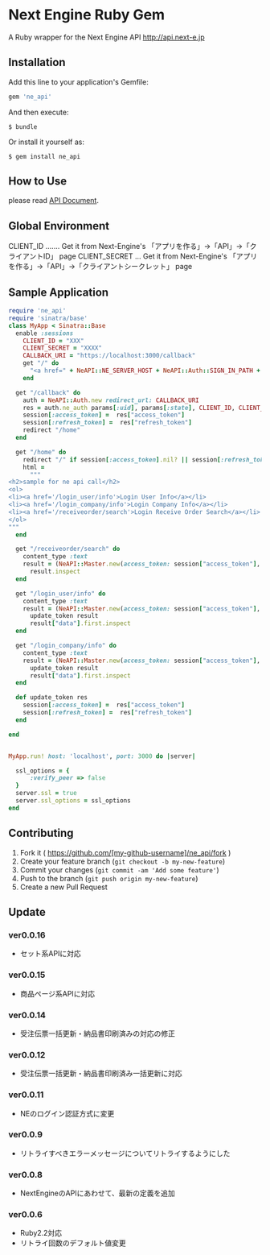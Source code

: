 # Next Engine Ruby Gem

A Ruby wrapper for the Next Engine API
<http://api.next-e.jp>


## Installation

Add this line to your application's Gemfile:

```ruby
gem 'ne_api'
```

And then execute:

    $ bundle

Or install it yourself as:

    $ gem install ne_api

## How to Use

please read [API Document](http://api.next-e.jp/).

## Global Environment

CLIENT_ID ....... Get it from Next-Engine's 「アプリを作る」->「API」->「クライアントID」 page
CLIENT_SECRET ... Get it from Next-Engine's 「アプリを作る」->「API」->「クライアントシークレット」 page

## Sample Application

```ruby
require 'ne_api'
require 'sinatra/base'
class MyApp < Sinatra::Base
  enable :sessions
    CLIENT_ID = "XXX"
    CLIENT_SECRET = "XXXX"
    CALLBACK_URI = "https://localhost:3000/callback"
	get "/" do
	  "<a href=" + NeAPI::NE_SERVER_HOST + NeAPI::Auth::SIGN_IN_PATH + "?client_id="+CLIENT_ID+"&redirect_uri="+ CALLBACK_URI + ">Connect with Next Engine</a>"
	end

  get "/callback" do
    auth = NeAPI::Auth.new redirect_url: CALLBACK_URI
    res = auth.ne_auth params[:uid], params[:state], CLIENT_ID, CLIENT_SECRET
    session[:access_token] =  res["access_token"]
    session[:refresh_token] =  res["refresh_token"]
    redirect "/home"
  end

  get "/home" do
    redirect "/" if session[:access_token].nil? || session[:refresh_token].nil?
    html =
	  """
<h2>sample for ne api call</h2>
<ol>
<li><a href='/login_user/info'>Login User Info</a></li>
<li><a href='/login_company/info'>Login Company Info</a></li>
<li><a href='/receiveorder/search'>Login Receive Order Search</a></li>
</ol>
"""
  end

  get "/receiveorder/search" do
    content_type :text
    result = (NeAPI::Master.new(access_token: session["access_token"], refresh_token: session["refresh_token"]).receiveorder_base_search)
	  result.inspect
  end

  get "/login_user/info" do
    content_type :text
    result = (NeAPI::Master.new(access_token: session["access_token"], refresh_token: session["refresh_token"]).login_user_info)
	  update_token result
	  result["data"].first.inspect
  end

  get "/login_company/info" do
    content_type :text
    result = (NeAPI::Master.new(access_token: session["access_token"], refresh_token: session["refresh_token"]).login_company_info)
	  update_token result
	  result["data"].first.inspect
  end

  def update_token res
    session[:access_token] =  res["access_token"]
    session[:refresh_token] =  res["refresh_token"]
  end

end


MyApp.run! host: 'localhost', port: 3000 do |server|

  ssl_options = {
      :verify_peer => false
  }
  server.ssl = true
  server.ssl_options = ssl_options
end

```

## Contributing

1. Fork it ( https://github.com/[my-github-username]/ne_api/fork )
2. Create your feature branch (`git checkout -b my-new-feature`)
3. Commit your changes (`git commit -am 'Add some feature'`)
4. Push to the branch (`git push origin my-new-feature`)
5. Create a new Pull Request

## Update
### ver0.0.16
  * セット系APIに対応
### ver0.0.15
  * 商品ページ系APIに対応
### ver0.0.14
  * 受注伝票一括更新・納品書印刷済みの対応の修正

### ver0.0.12
  * 受注伝票一括更新・納品書印刷済み一括更新に対応

### ver0.0.11
  * NEのログイン認証方式に変更

### ver0.0.9
  * リトライすべきエラーメッセージについてリトライするようにした

### ver0.0.8
  * NextEngineのAPIにあわせて、最新の定義を追加

### ver0.0.6
  * Ruby2.2対応
  * リトライ回数のデフォルト値変更
